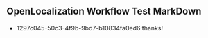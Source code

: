 ## OpenLocalization Workflow Test MarkDown
* 1297c045-50c3-4f9b-9bd7-b10834fa0ed6 
thanks!<!--HONumber=Mar16_HO1-->
